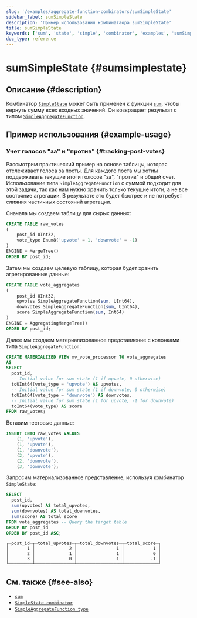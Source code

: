 ```yaml
---
slug: '/examples/aggregate-function-combinators/sumSimpleState'
sidebar_label: sumSimpleState
description: 'Пример использования комбинатаора sumSimpleState'
title: sumSimpleState
keywords: ['sum', 'state', 'simple', 'combinator', 'examples', 'sumSimpleState']
doc_type: reference
---
```

# sumSimpleState {#sumsimplestate}

## Описание {#description}

Комбинатор [`SimpleState`](/sql-reference/aggregate-functions/combinators#-simplestate) может быть применен к функции [`sum`](/sql-reference/aggregate-functions/reference/sum), чтобы вернуть сумму всех входных значений. Он возвращает результат с типом [`SimpleAggregateFunction`](/docs/sql-reference/data-types/simpleaggregatefunction).

## Пример использования {#example-usage}

### Учет голосов "за" и "против" {#tracking-post-votes}

Рассмотрим практический пример на основе таблицы, которая отслеживает голоса за посты. Для каждого поста мы хотим поддерживать текущие итоги голосов "за", "против" и общий счет. Использование типа `SimpleAggregateFunction` с суммой подходит для этой задачи, так как нам нужно хранить только текущие итоги, а не все состояние агрегации. В результате это будет быстрее и не потребует слияния частичных состояний агрегации.

Сначала мы создаем таблицу для сырых данных:

```sql title="Query"
CREATE TABLE raw_votes
(
    post_id UInt32,
    vote_type Enum8('upvote' = 1, 'downvote' = -1)
)
ENGINE = MergeTree()
ORDER BY post_id;
```

Затем мы создаем целевую таблицу, которая будет хранить агрегированные данные:

```sql
CREATE TABLE vote_aggregates
(
    post_id UInt32,
    upvotes SimpleAggregateFunction(sum, UInt64),
    downvotes SimpleAggregateFunction(sum, UInt64),
    score SimpleAggregateFunction(sum, Int64)
)
ENGINE = AggregatingMergeTree()
ORDER BY post_id;
```

Далее мы создаем материализованное представление с колонками типа `SimpleAggregateFunction`:

```sql
CREATE MATERIALIZED VIEW mv_vote_processor TO vote_aggregates
AS
SELECT
  post_id,
  -- Initial value for sum state (1 if upvote, 0 otherwise)
  toUInt64(vote_type = 'upvote') AS upvotes,
  -- Initial value for sum state (1 if downvote, 0 otherwise)
  toUInt64(vote_type = 'downvote') AS downvotes,
  -- Initial value for sum state (1 for upvote, -1 for downvote)
  toInt64(vote_type) AS score
FROM raw_votes;
```

Вставим тестовые данные:

```sql
INSERT INTO raw_votes VALUES
    (1, 'upvote'),
    (1, 'upvote'),
    (1, 'downvote'),
    (2, 'upvote'),
    (2, 'downvote'),
    (3, 'downvote');
```

Запросим материализованное представление, используя комбинатор `SimpleState`:

```sql
SELECT
  post_id,
  sum(upvotes) AS total_upvotes,
  sum(downvotes) AS total_downvotes,
  sum(score) AS total_score
FROM vote_aggregates -- Query the target table
GROUP BY post_id
ORDER BY post_id ASC;
```

```response
┌─post_id─┬─total_upvotes─┬─total_downvotes─┬─total_score─┐
│       1 │             2 │               1 │           1 │
│       2 │             1 │               1 │           0 │
│       3 │             0 │               1 │          -1 │
└─────────┴───────────────┴─────────────────┴─────────────┘
```

## См. также {#see-also}
- [`sum`](/sql-reference/aggregate-functions/reference/sum)
- [`SimpleState combinator`](/sql-reference/aggregate-functions/combinators#-simplestate)
- [`SimpleAggregateFunction type`](/sql-reference/data-types/simpleaggregatefunction)
